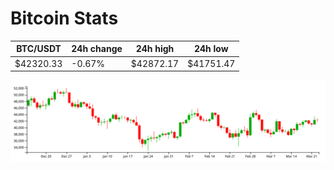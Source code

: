 # Bitcoin Stats

BTC/USDT|24h change|24h high|24h low|
|---|---|---|---|
|$42320.33|-0.67%|$42872.17|$41751.47|

<img src="./chart.svg">
